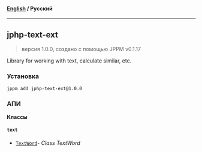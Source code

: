 #### [English](README.md) / **Русский**

---

## jphp-text-ext
> версия 1.0.0, создано с помощью JPPM v0.1.17

Library for working with text, calculate similar, etc.

### Установка
```
jppm add jphp-text-ext@1.0.0
```

### АПИ
**Классы**

#### `text`

- [`TextWord`](https://github.com/jphp-compiler/jphp/blob/master/exts/jphp-text-ext/api-docs/classes/text/TextWord.ru.md)- _Class TextWord_